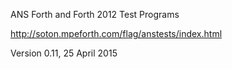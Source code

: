 ANS Forth and Forth 2012 Test Programs

http://soton.mpeforth.com/flag/anstests/index.html

Version 0.11, 25 April 2015
